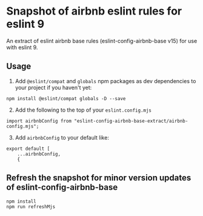 # Snapshot of airbnb eslint rules for eslint 9

An extract of eslint airbnb base rules (eslint-config-airbnb-base v15) for use with eslint 9.


## Usage
1. Add `@eslint/compat` and `globals` npm packages as dev dependencies to your project if you haven't yet:
```
npm install @eslint/compat globals -D --save
```

2. Add the following to the top of your `eslint.config.mjs`
```
import airbnbConfig from "eslint-config-airbnb-base-extract/airbnb-config.mjs";
```

3. Add `airbnbConfig` to your default like:
```
export default [
    ...airbnbConfig,
    {
```

## Refresh the snapshot for minor version updates of eslint-config-airbnb-base
```
npm install
npm run refreshMjs
```
